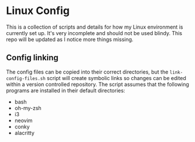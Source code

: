 # Linux Config

This is a collection of scripts and details for how my Linux environment is currently set up. It's very incomplete and should not be used blindy. This repo will be updated as I notice more things missing.

## Config linking

The config files can be copied into their correct directories, but the `link-config-files.sh` script will create symbolic links so changes can be edited within a version controlled repository.
The script assumes that the following programs are installed in their default directories:
- bash
- oh-my-zsh
- i3
- neovim
- conky
- alacritty
